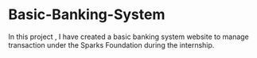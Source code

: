 # Basic-Banking-System
In this project , I have created a basic banking system website to manage transaction under the Sparks Foundation during the internship. 
